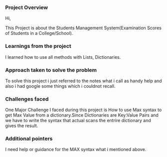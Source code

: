 ### Project Overview

 Hi,

This Project is about the Students Management System(Examination Scores of Students in a College/School).



### Learnings from the project

 I learned how to use all methods with Lists, Dictionaries.


### Approach taken to solve the problem

 To solve this project i just referred to the notes what i call as handy help and also i had google some things which i couldnot recall.


### Challenges faced

 One Major Challenge I faced during this project is How to use Max syntax to get Max Value from a dictionary.Since Dictionaries are Key:Value Pairs and we have to write the syntax that actual scans the entrire dictionary and gives the result.


### Additional pointers

 I need help or guidance for the MAX syntax what i mentioned above.


